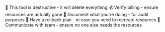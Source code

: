 🚨 This tool is destructive - it will delete everything 💰 Verify billing - ensure resources are actually gone 📝 Document what you're doing - for audit purposes 🔄 Have a rollback plan - in case you need to recreate resources 👥 Communicate with team - ensure no one else needs the resources
